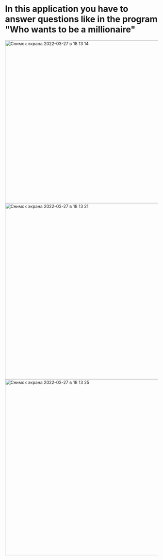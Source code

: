# In this application you have to answer questions like in the program "Who wants to be a millionaire"

<img width="537" alt="Снимок экрана 2022-03-27 в 18 13 14" src="https://user-images.githubusercontent.com/74830450/160285743-f1c70897-f3f6-4a95-a809-68010be9232f.png">

<img width="581" alt="Снимок экрана 2022-03-27 в 18 13 21" src="https://user-images.githubusercontent.com/74830450/160285773-a37c9685-741d-4c66-9658-25effadf8f21.png">

<img width="581" alt="Снимок экрана 2022-03-27 в 18 13 25" src="https://user-images.githubusercontent.com/74830450/160285783-718175db-cf56-480a-9c4a-fb321016940d.png">
